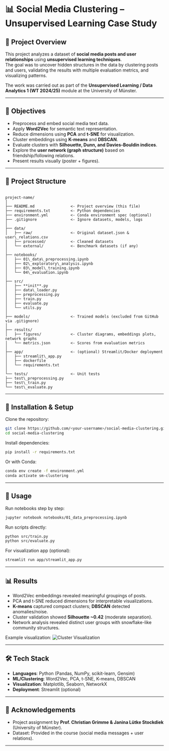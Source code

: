 # 📊 Social Media Clustering – Unsupervised Learning Case Study

## 📌 Project Overview  
This project analyzes a dataset of **social media posts and user relationships** using **unsupervised learning techniques**.  
The goal was to uncover hidden structures in the data by clustering posts and users, validating the results with multiple evaluation metrics, and visualizing patterns.  

The work was carried out as part of the **Unsupervised Learning / Data Analytics 1 (WT 2024/25)** module at the University of Münster.

---

## 🎯 Objectives  
- Preprocess and embed social media text data.  
- Apply **Word2Vec** for semantic text representation.  
- Reduce dimensions using **PCA** and **t-SNE** for visualization.  
- Cluster embeddings using **K-means** and **DBSCAN**.  
- Evaluate clusters with **Silhouette, Dunn, and Davies-Bouldin indices**.  
- Explore the **user network (graph structure)** based on friendship/following relations.  
- Present results visually (poster + figures).  

---

## 📂 Project Structure  
```

project-name/
│
├── README.md                <- Project overview (this file)
├── requirements.txt         <- Python dependencies
├── environment.yml          <- Conda environment spec (optional)
├── .gitignore               <- Ignore datasets, models, logs
│
├── data/
│   ├── raw/                 <- Original dataset.json & user\_relations.csv
│   ├── processed/           <- Cleaned datasets
│   └── external/            <- Benchmark datasets (if any)
│
├── notebooks/
│   ├── 01\_data\_preprocessing.ipynb
│   ├── 02\_exploratory\_analysis.ipynb
│   ├── 03\_model\_training.ipynb
│   └── 04\_evaluation.ipynb
│
├── src/
│   ├── **init**.py
│   ├── data\_loader.py
│   ├── preprocessing.py
│   ├── train.py
│   ├── evaluate.py
│   └── utils.py
│
├── models/                  <- Trained models (excluded from GitHub via .gitignore)
│
├── results/
│   ├── figures/             <- Cluster diagrams, embeddings plots, network graphs
│   └── metrics.json         <- Scores from evaluation metrics
│
├── app/                     <- (optional) Streamlit/Docker deployment
│   ├── streamlit\_app.py
│   ├── dockerfile
│   └── requirements.txt
│
└── tests/                   <- Unit tests
├── test\_preprocessing.py
├── test\_train.py
└── test\_evaluate.py

````

---

## 🔧 Installation & Setup  
Clone the repository:  
```bash
git clone https://github.com/<your-username>/social-media-clustering.git
cd social-media-clustering
````

Install dependencies:

```bash
pip install -r requirements.txt
```

Or with Conda:

```bash
conda env create -f environment.yml
conda activate sm-clustering
```

---

## 🚀 Usage

Run notebooks step by step:

```bash
jupyter notebook notebooks/01_data_preprocessing.ipynb
```

Run scripts directly:

```bash
python src/train.py
python src/evaluate.py
```

For visualization app (optional):

```bash
streamlit run app/streamlit_app.py
```

---

## 📊 Results

* Word2Vec embeddings revealed meaningful groupings of posts.
* PCA and t-SNE reduced dimensions for interpretable visualizations.
* **K-means** captured compact clusters; **DBSCAN** detected anomalies/noise.
* Cluster validation showed **Silhouette \~0.42** (moderate separation).
* Network analysis revealed distinct user groups with snowflake-like community structures.

Example visualization:
![Cluster Visualization](results/figures/clusters_example.png)

---

## 🛠️ Tech Stack

* **Languages**: Python (Pandas, NumPy, scikit-learn, Gensim)
* **ML/Clustering**: Word2Vec, PCA, t-SNE, K-means, DBSCAN
* **Visualization**: Matplotlib, Seaborn, NetworkX
* **Deployment**: Streamlit (optional)

---

## 📌 Acknowledgements

* Project assignment by **Prof. Christian Grimme & Janina Lütke Stockdiek** (University of Münster).
* Dataset: Provided in the course (social media messages + user relations).

---

